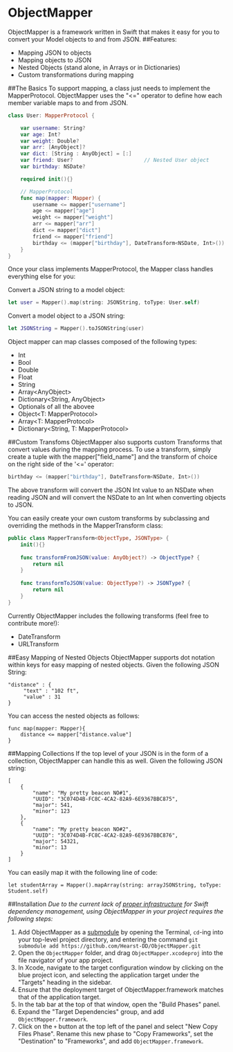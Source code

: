 ObjectMapper
============

ObjectMapper is a framework written in Swift that makes it easy for you to convert your Model objects to and from JSON. 
##Features:
- Mapping JSON to objects
- Mapping objects to JSON
- Nested Objects (stand alone, in Arrays or in Dictionaries)
- Custom transformations during mapping

##The Basics
To support mapping, a class just needs to implement the MapperProtocol. ObjectMapper uses the "<=" operator to define how each member variable maps to and from JSON.

```swift
class User: MapperProtocol {

    var username: String?
    var age: Int?
    var weight: Double?
    var arr: [AnyObject]?
    var dict: [String : AnyObject] = [:]
    var friend: User?                       // Nested User object
    var birthday: NSDate?

    required init(){}

    // MapperProtocol    
    func map(mapper: Mapper) {
        username <= mapper["username"]
        age <= mapper["age"]
        weight <= mapper["weight"]
        arr <= mapper["arr"]
        dict <= mapper["dict"]
        friend <= mapper["friend"]
        birthday <= (mapper["birthday"], DateTransform<NSDate, Int>())
    }
}
```

Once your class implements MapperProtocol, the Mapper class handles everything else for you:

Convert a JSON string to a model object:
```swift
let user = Mapper().map(string: JSONString, toType: User.self)
```

Convert a model object to a JSON string:
```swift
let JSONString = Mapper().toJSONString(user)
```

Object mapper can map classes composed of the following types:
- Int
- Bool
- Double
- Float
- String
- Array\<AnyObject\>
- Dictionary\<String, AnyObject\>
- Optionals of all the abovee
- Object\<T: MapperProtocol\>
- Array\<T: MapperProtocol\>
- Dictionary\<String, T: MapperProtocol\>

##Custom Transfoms
ObjectMapper also supports custom Transforms that convert values during the mapping process. To use a transform, simply create a tuple with the mapper["field_name"] and the transform of choice on the right side of the '<=' operator:
```swift
birthday <= (mapper["birthday"], DateTransform<NSDate, Int>())
```
The above transform will convert the JSON Int value to an NSDate when reading JSON and will convert the NSDate to an Int when converting objects to JSON.

You can easily create your own custom transforms by subclassing and overriding the methods in the MapperTransform class:
```swift
public class MapperTransform<ObjectType, JSONType> {
    init(){}
    
    func transformFromJSON(value: AnyObject?) -> ObjectType? {
        return nil
    }
    
    func transformToJSON(value: ObjectType?) -> JSONType? {
        return nil
    }
}
```

Currently ObjectMapper includes the following transforms (feel free to contribute more!):
- DateTransform
- URLTransform

##Easy Mapping of Nested Objects 
ObjectMapper supports dot notation within keys for easy mapping of nested objects. Given the following JSON String: 
```
"distance" : {
     "text" : "102 ft",
     "value" : 31
}
```
You can access the nested objects as follows:
```
func map(mapper: Mapper){
    distance <= mapper["distance.value"]
}
```

##Mapping Collections
If the top level of your JSON is in the form of a collection, ObjectMapper can handle this as well. Given the following JSON string:
```
[
    {
        "name": "My pretty beacon NO#1",
        "UUID": "3C074D4B-FC8C-4CA2-82A9-6E9367BBC875",
        "major": 541,
        "minor": 123
    },
    {
        "name": "My pretty beacon NO#2",
        "UUID": "3C074D4B-FC8C-4CA2-82A9-6E9367BBC876",
        "major": 54321,
        "minor": 13
    }
]
```
You can easily map it with the following line of code:
```
let studentArray = Mapper().mapArray(string: arrayJSONString, toType: Student.self)
```

##Installation
_Due to the current lack of [proper infrastructure](http://cocoapods.org) for Swift dependency management, using ObjectMapper in your project requires the following steps:_

1. Add ObjectMapper as a [submodule](http://git-scm.com/docs/git-submodule) by opening the Terminal, `cd`-ing into your top-level project directory, and entering the command `git submodule add https://github.com/Hearst-DD/ObjectMapper.git`
2. Open the `ObjectMapper` folder, and drag `ObjectMapper.xcodeproj` into the file navigator of your app project.
3. In Xcode, navigate to the target configuration window by clicking on the blue project icon, and selecting the application target under the "Targets" heading in the sidebar.
4. Ensure that the deployment target of ObjectMapper.framework matches that of the application target.
5. In the tab bar at the top of that window, open the "Build Phases" panel.
6. Expand the "Target Dependencies" group, and add `ObjectMapper.framework`.
7. Click on the `+` button at the top left of the panel and select "New Copy Files Phase". Rename this new phase to "Copy Frameworks", set the "Destination" to "Frameworks", and add `ObjectMapper.framework`.
